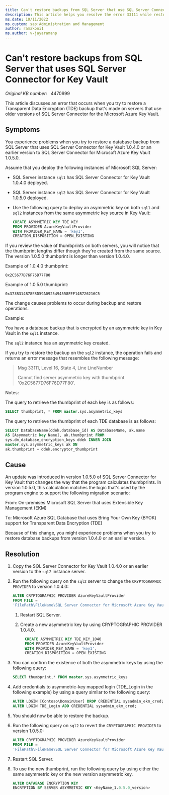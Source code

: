 ```yaml
---
title: Can't restore backups from SQL Server that use SQL Server Connector for Key Vault
description: This article helps you resolve the error 33111 while restoring backups from the previous versions of SQL Server.
ms.date: 10/11/2022
ms.custom: sap:Administration and Management
author: ramakoni1
ms.author: v-jayaramanp
---
```


# Can't restore backups from SQL Server that uses SQL Server Connector for Key Vault

_Original KB number:_ &nbsp;  4470999

This article discusses an error that occurs when you try to restore a Transparent Data Encryption (TDE) backup that's made on servers that use older versions of SQL Server Connector for the Microsoft Azure Key Vault.

## Symptoms

You experience problems when you try to restore a database backup from SQL Server that uses SQL Server Connector for Key Vault 1.0.4.0 or an earlier version to SQL Server Connector for Microsoft Azure Key Vault 1.0.5.0.

Assume that you deploy the following instances of Microsoft SQL Server:

- SQL Server instance `sql1` has SQL Server Connector for Key Vault 1.0.4.0 deployed.

- SQL Server instance `sql2` has SQL Server Connector for Key Vault 1.0.5.0 deployed.

- Use the following query to deploy an asymmetric key on both `sql1` and `sql2` instances from the same asymmetric key source in Key Vault:

    ```sql
    CREATE ASYMMETRIC KEY TDE_KEY 
    FROM PROVIDER AzureKeyVaultProvider 
    WITH PROVIDER_KEY_NAME = 'key1', 
    CREATION_DISPOSITION = OPEN_EXISTING
   ```

If you review the value of thumbprints on both servers, you will notice that the thumbprint lengths differ though they're created from the same source. The version 1.0.5.0 thumbprint is longer than version 1.0.4.0.

Example of 1.0.4.0 thumbprint:

`0x2C5677D76F76D77F80`

Example of 1.0.5.0 thumbprint:

`0x373B314B78E8D59A0925494558FEF14B726216C5`

The change causes problems to occur during backup and restore operations.

Example:

You have a database backup that is encrypted by an asymmetric key in Key Vault in the `sql1` instance.

The `sql2` instance has an asymmetric key created.

If you try to restore the backup on the `sql2` instance, the operation fails and returns an error message that resembles the following message:

> Msg 33111, Level 16, State 4, Line LineNumber
>
> Cannot find server asymmetric key with thumbprint '0x2C5677D76F76D77F80'.

Notes:

The query to retrieve the thumbprint of each key is as follows:

```sql
SELECT thumbprint, * FROM master.sys.asymmetric_keys
```

The query to retrieve the thumbprint of each TDE database is as follows:

```sql
SELECT DatabaseName(ddek.database_id) AS DatabaseName, ak.name
AS [Asymmetric key Name], ak.thumbprint FROM
sys.dm_database_encryption_keys ddek INNER JOIN
master.sys.asymmetric_keys ak ON
ak.thumbprint = ddek.encryptor_thumbprint
```

## Cause

An update was introduced in version 1.0.5.0 of SQL Server Connector for Key Vault that changes the way that the program calculates thumbprints. In version 1.0.5.0, this calculation matches the logic that's used by the program engine to support the following migration scenario:

From: On-premises Microsoft SQL Server that uses Extensible Key Management (EKM)

To: Microsoft Azure SQL Database that uses Bring Your Own Key (BYOK) support for Transparent Data Encryption (TDE)

Because of this change, you might experience problems when you try to restore database backups from version 1.0.4.0 or an earlier version.

## Resolution

1. Copy the SQL Server Connector for Key Vault 1.0.4.0 or an earlier version to the `sql2` instance server.

1. Run the following query on the `sql2` server to change the `CRYPTOGRAPHIC PROVIDER` to version 1.0.4.0:

     ```sql
     ALTER CRYPTOGRAPHIC PROVIDER AzureKeyVaultProvider
     FROM FILE =
     'FilePath\FileName\SQL Server Connector for Microsoft Azure Key Vault\1.0.4.0\Microsoft.AzureKeyVaultService.EKM.dll'
    ```

   1. Restart SQL Server.

   1. Create a new asymmetric key by using CRYPTOGRAPHIC PROVIDER 1.0.4.0.

         ```sql
           CREATE ASYMMETRIC KEY TDE_KEY_1040 
           FROM PROVIDER AzureKeyVaultProvider 
           WITH PROVIDER_KEY_NAME = 'key1', 
           CREATION_DISPOSITION = OPEN_EXISTING
        ```

1. You can confirm the existence of both the asymmetric keys by using the following query:

    ```sql
    SELECT thumbprint,* FROM master.sys.asymmetric_keys
    ```

1. Add credentials to asymmetric-key mapped login (TDE_Login in the following example) by using a query similar to the following query:

    ```sql
    ALTER LOGIN [Contoso\DomainUser] DROP CREDENTIAL sysadmin_ekm_cred; 
    ALTER LOGIN TDE_Login ADD CREDENTIAL sysadmin_ekm_cred;
    ```

1. You should now be able to restore the backup.

1. Run the following query on `sql2` to revert the `CRYPTOGRAPHIC PROVIDER` to version 1.0.5.0:

    ```sql
    ALTER CRYPTOGRAPHIC PROVIDER AzureKeyVaultProvider 
    FROM FILE =
    'FilePath\FileName\SQL Server Connector for Microsoft Azure Key Vault\1.0.5.0\Microsoft.AzureKeyVaultService.EKM.dll'
   ```

1. Restart SQL Server.

1. To use the new thumbprint, run the following query by using either the same asymmetric key or the new version asymmetric key.

    ```sql
    ALTER DATABASE ENCRYPTION KEY
    ENCRYPTION BY SERVER ASYMMETRIC KEY <KeyName_1.0.5.0_version>
    ```
